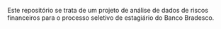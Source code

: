 Este repositório se trata de um projeto de análise de dados de riscos financeiros para o processo seletivo de estagiário do Banco Bradesco.
